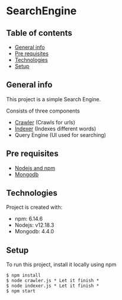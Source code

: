 # SearchEngine

## Table of contents
* [General info](#general-info)
* [Pre requisites](#pre-requisites)
* [Technologies](#technologies)
* [Setup](#setup)

## General info
This project is a simple Search Engine.

Consists of three components
* <a href="https://www.contentkingapp.com/academy/control-crawl-indexing/#how-does-crawling-work">Crawler</a> (Crawls for urls)
* <a href="https://www.contentkingapp.com/academy/control-crawl-indexing/#how-does-indexing-work">Indexer</a> (Indexes different words)
* Query Engine (UI used for searching)

## Pre requisites
* <a href="https://phoenixnap.com/kb/install-node-js-npm-on-windows">Nodejs and npm</a>
* <a href="https://docs.mongodb.com/manual/installation/">Mongodb</a>

## Technologies
Project is created with:
* npm: 6.14.6
* Nodejs: v12.18.3
* Mongodb: 4.4.0

## Setup
To run this project, install it locally using npm
```
$ npm install
$ node crawler.js * Let it finish *
$ node indexer.js * Let it finish *
$ npm start
```
